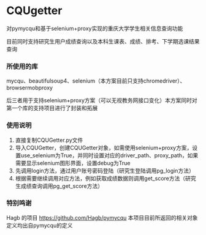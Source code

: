 # CQUgetter
对pymycqu和基于selenium+proxy实现的重庆大学学生相关信息查询功能

目前同时支持研究生用户成绩查询以及本科生课表、成绩、排考、下学期选课结果查询

### 所使用的库
mycqu、beautifulsoup4、selenium（本方案目前只支持chromedriver）、browsermobproxy

后三者用于支持selenium+proxy方案（可以无视教务网接口变化）本方案同时对第一个库的支持项目进行了封装和拓展

### 使用说明
1. 直接复制CQUGetter.py文件
2. 导入CQUGetter，创建CQUGetter对象，如需使用selenium+proxy方案，设置use_selenium为True，并同时设置对应的driver_path、proxy_path，如果需要显示selenium图形界面，设置debug为True
3. 先调用login方法，通过用户账号密码登陆（研究生登陆调用pg_login方法）
4. 根据需要继续调用对应方法，例如获取成绩数据则调用get_score方法（研究生成绩查询调用pg_get_score方法）

### 特别鸣谢
Hagb 的项目 <https://github.com/Hagb/pymycqu> 本项目目前所返回的相关对象定义均出自pymycqu的定义
